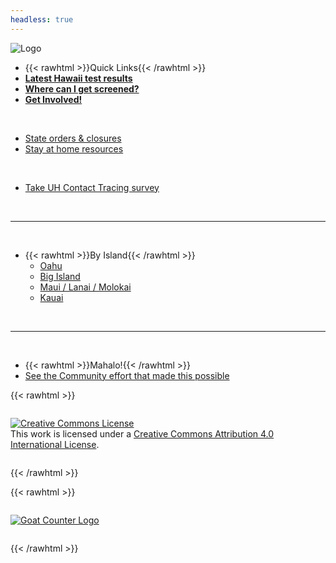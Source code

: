 ```yaml
---
headless: true
---
```


![Logo](/img/logo-color.png)

- {{< rawhtml >}}<span class="menu-header">Quick Links</span>{{< /rawhtml >}}
- [**Latest Hawaii test results**](https://hawaiicovid19.com)
- [**Where can I get screened?**](#covid-19-screening)
- [**Get Involved!**](#get-involved--how-can-i-help)
  
  
<br/>

- [State orders & closures](#state-level-closures-and-orders)
- [Stay at home resources](#stay-at-home-resources-self-isolation)
  
  
<br/>

- [Take UH Contact Tracing survey](https://manoahawaiiss.az1.qualtrics.com/jfe/form/SV_9oUXdWn2YHRu27H)
<br />

---

<br/>

- {{< rawhtml >}}<span class="menu-header">By Island</span>{{< /rawhtml >}}
    - [Oahu](#oahu-1)
    - [Big Island](#big-island-1)
    - [Maui / Lanai / Molokai](#maui--lanaʻi--molokaʻi)
    - [Kauai](#kauaʻi)

<br/>

---

<br/>

- {{< rawhtml >}}<span class="menu-header">Mahalo!</span>{{< /rawhtml >}}
- [See the Community effort that made this possible](https://docs.google.com/document/d/1IKysf9nsbLHLRM5-yQ3YxKJA4eVS3uLePmlvfQnwF1w/edit?usp=sharing)

{{< rawhtml >}}
<p style="margin:2em 0em;">
<a rel="license" href="http://creativecommons.org/licenses/by/4.0/" target="_blank"><img class="license" alt="Creative Commons License" style="border-width:0" src="https://i.creativecommons.org/l/by/4.0/80x15.png" /></a><br />This work is licensed under a <a rel="license" href="http://creativecommons.org/licenses/by/4.0/">Creative Commons Attribution 4.0 International License</a>.
</p>
{{< /rawhtml >}}

{{< rawhtml >}}
<p style="margin:2em 0em;">
<a href="https://goatcounter.com" target="_blank"><img class="goatcounter" alt="Goat Counter Logo" src="/img/goatcounter.png" /></a>
</p>
{{< /rawhtml >}}

